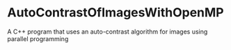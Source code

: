 # AutoContrastOfImagesWithOpenMP
A C++ program that uses an auto-contrast algorithm for images using parallel programming

